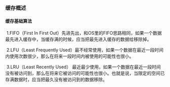 ### 缓存概述

#### 	缓存基础算法

​		1.FIFO（First In First Out）先进先出，和OS里的FIFO思路相同，如果一个数据最先进入缓存中，当缓存满的时候，应当把最先进入缓存的数据给移除掉。

​		2.LFU（Least Frequently Used）最不经常使用，如果一个数据在最近一段时间内使用次数很少，那么在将来一段时间内被使用的可能性也很小。

​		3.LRU（Least Recently Used） 最近最少使用，如果一个数据在最近一段时间没有被访问到，那么在将来它被访问的可能性也很小。也就是说，当限定的空间已存满数据时，应当把最久没有被访问到的数据移除。

​	